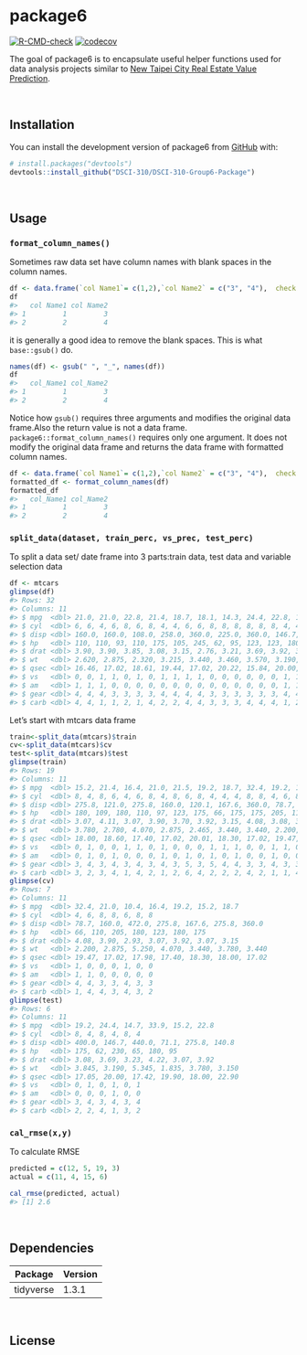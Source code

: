 
<!-- README.md is generated from README.Rmd. Please edit that file -->

# package6

<!-- badges: start -->

[![R-CMD-check](https://github.com/DSCI-310/DSCI-310-Group-6-Package/workflows/R-CMD-check/badge.svg)](https://github.com/DSCI-310/DSCI-310-Group-6-Package/actions)
[![codecov](https://codecov.io/gh/DSCI-310/DSCI-310-Group-6-Package/branch/main/graph/badge.svg?token=QRIHLUGBLT)](https://codecov.io/gh/DSCI-310/DSCI-310-Group-6-Package)
<!-- badges: end -->

The goal of package6 is to encapsulate useful helper functions used for
data analysis projects similar to [New Taipei City Real Estate Value
Prediction](https://github.com/DSCI-310/DSCI-310-Group-6).

<br/>

## Installation

You can install the development version of package6 from
[GitHub](https://github.com/) with:

``` r
# install.packages("devtools")
devtools::install_github("DSCI-310/DSCI-310-Group6-Package")
```

<br/>

## Usage

### `format_column_names()`

Sometimes raw data set have column names with blank spaces in the column
names.

``` r
df <- data.frame(`col Name1`= c(1,2),`col Name2` = c("3", "4"),  check.names = FALSE)
df
#>   col Name1 col Name2
#> 1         1         3
#> 2         2         4
```

it is generally a good idea to remove the blank spaces. This is what
`base::gsub()` do.

``` r
names(df) <- gsub(" ", "_", names(df))
df
#>   col_Name1 col_Name2
#> 1         1         3
#> 2         2         4
```

Notice how `gsub()` requires three arguments and modifies the original
data frame.Also the return value is not a data frame.
`package6::format_column_names()` requires only one argument. It does
not modify the original data frame and returns the data frame with
formatted column names.

``` r
df <- data.frame(`col Name1`= c(1,2),`col Name2` = c("3", "4"),  check.names = FALSE)
formatted_df <- format_column_names(df)
formatted_df
#>   col_Name1 col_Name2
#> 1         1         3
#> 2         2         4
```

### `split_data(dataset, train_perc, vs_prec, test_perc)`

To split a data set/ date frame into 3 parts:train data, test data and
variable selection data

``` r
df <- mtcars
glimpse(df)
#> Rows: 32
#> Columns: 11
#> $ mpg  <dbl> 21.0, 21.0, 22.8, 21.4, 18.7, 18.1, 14.3, 24.4, 22.8, 19.2, 17.8,…
#> $ cyl  <dbl> 6, 6, 4, 6, 8, 6, 8, 4, 4, 6, 6, 8, 8, 8, 8, 8, 8, 4, 4, 4, 4, 8,…
#> $ disp <dbl> 160.0, 160.0, 108.0, 258.0, 360.0, 225.0, 360.0, 146.7, 140.8, 16…
#> $ hp   <dbl> 110, 110, 93, 110, 175, 105, 245, 62, 95, 123, 123, 180, 180, 180…
#> $ drat <dbl> 3.90, 3.90, 3.85, 3.08, 3.15, 2.76, 3.21, 3.69, 3.92, 3.92, 3.92,…
#> $ wt   <dbl> 2.620, 2.875, 2.320, 3.215, 3.440, 3.460, 3.570, 3.190, 3.150, 3.…
#> $ qsec <dbl> 16.46, 17.02, 18.61, 19.44, 17.02, 20.22, 15.84, 20.00, 22.90, 18…
#> $ vs   <dbl> 0, 0, 1, 1, 0, 1, 0, 1, 1, 1, 1, 0, 0, 0, 0, 0, 0, 1, 1, 1, 1, 0,…
#> $ am   <dbl> 1, 1, 1, 0, 0, 0, 0, 0, 0, 0, 0, 0, 0, 0, 0, 0, 0, 1, 1, 1, 0, 0,…
#> $ gear <dbl> 4, 4, 4, 3, 3, 3, 3, 4, 4, 4, 4, 3, 3, 3, 3, 3, 3, 4, 4, 4, 3, 3,…
#> $ carb <dbl> 4, 4, 1, 1, 2, 1, 4, 2, 2, 4, 4, 3, 3, 3, 4, 4, 4, 1, 2, 1, 1, 2,…
```

Let’s start with mtcars data frame

``` r
train<-split_data(mtcars)$train
cv<-split_data(mtcars)$cv
test<-split_data(mtcars)$test
glimpse(train)
#> Rows: 19
#> Columns: 11
#> $ mpg  <dbl> 15.2, 21.4, 16.4, 21.0, 21.5, 19.2, 18.7, 32.4, 19.2, 19.7, 10.4,…
#> $ cyl  <dbl> 8, 4, 8, 6, 4, 6, 8, 4, 8, 6, 8, 4, 4, 4, 8, 8, 4, 6, 8
#> $ disp <dbl> 275.8, 121.0, 275.8, 160.0, 120.1, 167.6, 360.0, 78.7, 400.0, 145…
#> $ hp   <dbl> 180, 109, 180, 110, 97, 123, 175, 66, 175, 175, 205, 113, 62, 52,…
#> $ drat <dbl> 3.07, 4.11, 3.07, 3.90, 3.70, 3.92, 3.15, 4.08, 3.08, 3.62, 2.93,…
#> $ wt   <dbl> 3.780, 2.780, 4.070, 2.875, 2.465, 3.440, 3.440, 2.200, 3.845, 2.…
#> $ qsec <dbl> 18.00, 18.60, 17.40, 17.02, 20.01, 18.30, 17.02, 19.47, 17.05, 15…
#> $ vs   <dbl> 0, 1, 0, 0, 1, 1, 0, 1, 0, 0, 0, 1, 1, 1, 0, 0, 1, 1, 0
#> $ am   <dbl> 0, 1, 0, 1, 0, 0, 0, 1, 0, 1, 0, 1, 0, 1, 0, 0, 1, 0, 0
#> $ gear <dbl> 3, 4, 3, 4, 3, 4, 3, 4, 3, 5, 3, 5, 4, 4, 3, 3, 4, 3, 3
#> $ carb <dbl> 3, 2, 3, 4, 1, 4, 2, 1, 2, 6, 4, 2, 2, 2, 4, 2, 1, 1, 4
glimpse(cv)
#> Rows: 7
#> Columns: 11
#> $ mpg  <dbl> 32.4, 21.0, 10.4, 16.4, 19.2, 15.2, 18.7
#> $ cyl  <dbl> 4, 6, 8, 8, 6, 8, 8
#> $ disp <dbl> 78.7, 160.0, 472.0, 275.8, 167.6, 275.8, 360.0
#> $ hp   <dbl> 66, 110, 205, 180, 123, 180, 175
#> $ drat <dbl> 4.08, 3.90, 2.93, 3.07, 3.92, 3.07, 3.15
#> $ wt   <dbl> 2.200, 2.875, 5.250, 4.070, 3.440, 3.780, 3.440
#> $ qsec <dbl> 19.47, 17.02, 17.98, 17.40, 18.30, 18.00, 17.02
#> $ vs   <dbl> 1, 0, 0, 0, 1, 0, 0
#> $ am   <dbl> 1, 1, 0, 0, 0, 0, 0
#> $ gear <dbl> 4, 4, 3, 3, 4, 3, 3
#> $ carb <dbl> 1, 4, 4, 3, 4, 3, 2
glimpse(test)
#> Rows: 6
#> Columns: 11
#> $ mpg  <dbl> 19.2, 24.4, 14.7, 33.9, 15.2, 22.8
#> $ cyl  <dbl> 8, 4, 8, 4, 8, 4
#> $ disp <dbl> 400.0, 146.7, 440.0, 71.1, 275.8, 140.8
#> $ hp   <dbl> 175, 62, 230, 65, 180, 95
#> $ drat <dbl> 3.08, 3.69, 3.23, 4.22, 3.07, 3.92
#> $ wt   <dbl> 3.845, 3.190, 5.345, 1.835, 3.780, 3.150
#> $ qsec <dbl> 17.05, 20.00, 17.42, 19.90, 18.00, 22.90
#> $ vs   <dbl> 0, 1, 0, 1, 0, 1
#> $ am   <dbl> 0, 0, 0, 1, 0, 0
#> $ gear <dbl> 3, 4, 3, 4, 3, 4
#> $ carb <dbl> 2, 2, 4, 1, 3, 2
```

### `cal_rmse(x,y)`

To calculate RMSE

``` r
predicted = c(12, 5, 19, 3)
actual = c(11, 4, 15, 6)

cal_rmse(predicted, actual)
#> [1] 2.6
```

<br/>

## Dependencies

| Package   | Version |
|-----------|---------|
| tidyverse | 1.3.1   |

<br/>

## License
